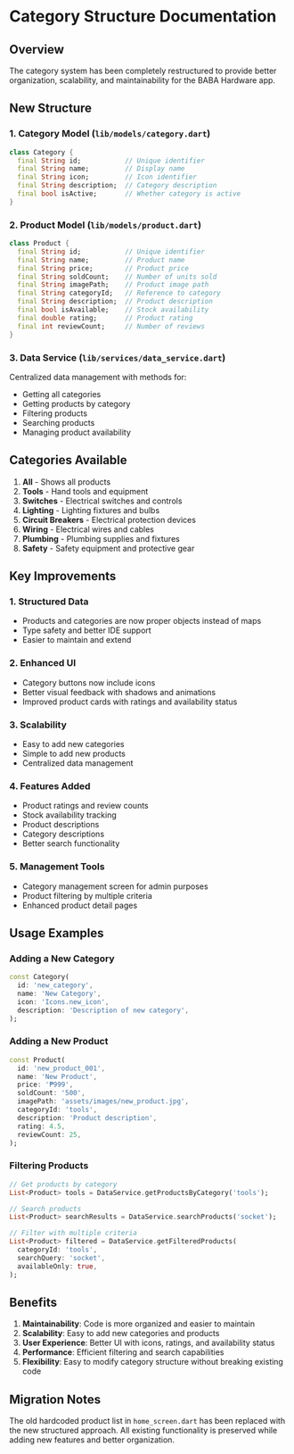 # Category Structure Documentation

## Overview
The category system has been completely restructured to provide better organization, scalability, and maintainability for the BABA Hardware app.

## New Structure

### 1. Category Model (`lib/models/category.dart`)
```dart
class Category {
  final String id;           // Unique identifier
  final String name;         // Display name
  final String icon;         // Icon identifier
  final String description;  // Category description
  final bool isActive;       // Whether category is active
}
```

### 2. Product Model (`lib/models/product.dart`)
```dart
class Product {
  final String id;           // Unique identifier
  final String name;         // Product name
  final String price;        // Product price
  final String soldCount;    // Number of units sold
  final String imagePath;    // Product image path
  final String categoryId;   // Reference to category
  final String description;  // Product description
  final bool isAvailable;    // Stock availability
  final double rating;       // Product rating
  final int reviewCount;     // Number of reviews
}
```

### 3. Data Service (`lib/services/data_service.dart`)
Centralized data management with methods for:
- Getting all categories
- Getting products by category
- Filtering products
- Searching products
- Managing product availability

## Categories Available

1. **All** - Shows all products
2. **Tools** - Hand tools and equipment
3. **Switches** - Electrical switches and controls
4. **Lighting** - Lighting fixtures and bulbs
5. **Circuit Breakers** - Electrical protection devices
6. **Wiring** - Electrical wires and cables
7. **Plumbing** - Plumbing supplies and fixtures
8. **Safety** - Safety equipment and protective gear

## Key Improvements

### 1. **Structured Data**
- Products and categories are now proper objects instead of maps
- Type safety and better IDE support
- Easier to maintain and extend

### 2. **Enhanced UI**
- Category buttons now include icons
- Better visual feedback with shadows and animations
- Improved product cards with ratings and availability status

### 3. **Scalability**
- Easy to add new categories
- Simple to add new products
- Centralized data management

### 4. **Features Added**
- Product ratings and review counts
- Stock availability tracking
- Product descriptions
- Category descriptions
- Better search functionality

### 5. **Management Tools**
- Category management screen for admin purposes
- Product filtering by multiple criteria
- Enhanced product detail pages

## Usage Examples

### Adding a New Category
```dart
const Category(
  id: 'new_category',
  name: 'New Category',
  icon: 'Icons.new_icon',
  description: 'Description of new category',
);
```

### Adding a New Product
```dart
const Product(
  id: 'new_product_001',
  name: 'New Product',
  price: '₱999',
  soldCount: '500',
  imagePath: 'assets/images/new_product.jpg',
  categoryId: 'tools',
  description: 'Product description',
  rating: 4.5,
  reviewCount: 25,
);
```

### Filtering Products
```dart
// Get products by category
List<Product> tools = DataService.getProductsByCategory('tools');

// Search products
List<Product> searchResults = DataService.searchProducts('socket');

// Filter with multiple criteria
List<Product> filtered = DataService.getFilteredProducts(
  categoryId: 'tools',
  searchQuery: 'socket',
  availableOnly: true,
);
```

## Benefits

1. **Maintainability**: Code is more organized and easier to maintain
2. **Scalability**: Easy to add new categories and products
3. **User Experience**: Better UI with icons, ratings, and availability status
4. **Performance**: Efficient filtering and search capabilities
5. **Flexibility**: Easy to modify category structure without breaking existing code

## Migration Notes

The old hardcoded product list in `home_screen.dart` has been replaced with the new structured approach. All existing functionality is preserved while adding new features and better organization. 